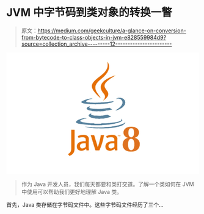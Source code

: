 # JVM 中字节码到类对象的转换一瞥

> 原文：<https://medium.com/geekculture/a-glance-on-conversion-from-bytecode-to-class-objects-in-jvm-e828559984d9?source=collection_archive---------12----------------------->

![](img/4aa1f1169759c588c97e07905de1b5e4.png)

> 作为 Java 开发人员，我们每天都要和类打交道。了解一个类如何在 JVM 中使用可以帮助我们更好地理解 Java 类。

首先，Java 类存储在字节码文件中。这些字节码文件经历了三个…